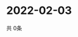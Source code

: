 # 2022-02-03
  共 0条

  <!-- BEGIN -->
  <!-- 最后更新时间Thu Feb 03 2022 02:17:31 GMT+0000 (Coordinated Universal Time) -->
  
  <!-- END -->
  
  